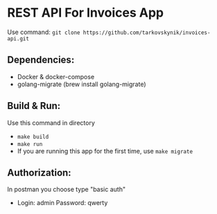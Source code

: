 # REST API For Invoices App

Use command: `git clone https://github.com/tarkovskynik/invoices-api.git`

## Dependencies:
- Docker & docker-compose
- golang-migrate (brew install golang-migrate)

## Build & Run:
Use this command in directory
- `make build`
- `make run`
- If you are running this app for the first time, use `make migrate` 

## Authorization:
In postman you choose type "basic auth"

- Login: admin   Password: qwerty